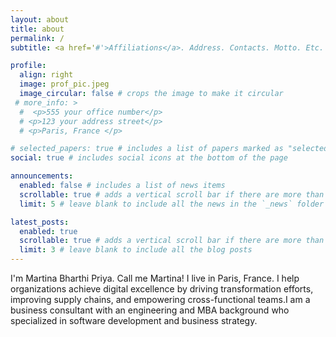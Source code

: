```yaml
---
layout: about
title: about
permalink: /
subtitle: <a href='#'>Affiliations</a>. Address. Contacts. Motto. Etc.

profile:
  align: right
  image: prof_pic.jpeg
  image_circular: false # crops the image to make it circular
 # more_info: >
  #  <p>555 your office number</p>
  # <p>123 your address street</p>
  # <p>Paris, France </p>

# selected_papers: true # includes a list of papers marked as "selected={true}"
social: true # includes social icons at the bottom of the page

announcements:
  enabled: false # includes a list of news items
  scrollable: true # adds a vertical scroll bar if there are more than 3 news items
  limit: 5 # leave blank to include all the news in the `_news` folder

latest_posts:
  enabled: true
  scrollable: true # adds a vertical scroll bar if there are more than 3 new posts items
  limit: 3 # leave blank to include all the blog posts
---
```




I'm Martina Bharthi Priya. Call me Martina! I live in Paris, France. I help organizations achieve digital excellence by driving transformation efforts, improving supply chains, and empowering cross-functional teams.I am a business consultant with an engineering and MBA background who specialized in software development and business strategy.
